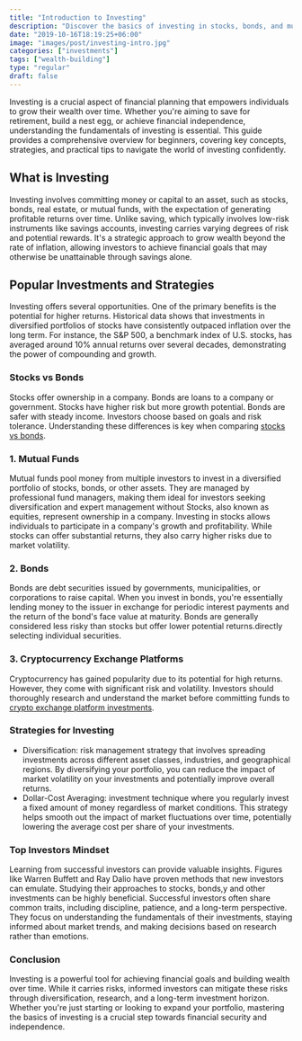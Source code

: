 ```yaml
---
title: "Introduction to Investing"
description: "Discover the basics of investing in stocks, bonds, and mutual funds. Learn essential strategies for beginners and the mindset of top investors."
date: "2019-10-16T18:19:25+06:00"
image: "images/post/investing-intro.jpg"
categories: ["investments"]
tags: ["wealth-building"]
type: "regular"
draft: false
---
```


Investing is a crucial aspect of financial planning that empowers individuals to grow their wealth over time. Whether you're aiming to save for retirement, build a nest egg, or achieve financial independence, understanding the fundamentals of investing is essential. This guide provides a comprehensive overview for beginners, covering key concepts, strategies, and practical tips to navigate the world of investing confidently.

## What is Investing

Investing involves committing money or capital to an asset, such as stocks, bonds, real estate, or mutual funds, with the expectation of generating profitable returns over time. Unlike saving, which typically involves low-risk instruments like savings accounts, investing carries varying degrees of risk and potential rewards. It's a strategic approach to grow wealth beyond the rate of inflation, allowing investors to achieve financial goals that may otherwise be unattainable through savings alone.

## Popular Investments and Strategies

Investing offers several opportunities. One of the primary benefits is the potential for higher returns. Historical data shows that investments in diversified portfolios of stocks have consistently outpaced inflation over the long term. For instance, the S&P 500, a benchmark index of U.S. stocks, has averaged around 10% annual returns over several decades, demonstrating the power of compounding and growth.

### Stocks vs Bonds

Stocks offer ownership in a company. Bonds are loans to a company or government. Stocks have higher risk but more growth potential. Bonds are safer with steady income. Investors choose based on goals and risk tolerance. Understanding these differences is key when comparing [stocks vs bonds](/blog/stocks-vs-bonds/).

### 1. Mutual Funds

Mutual funds pool money from multiple investors to invest in a diversified portfolio of stocks, bonds, or other assets. They are managed by professional fund managers, making them ideal for investors seeking diversification and expert management without Stocks, also known as equities, represent ownership in a company. Investing in stocks allows individuals to participate in a company's growth and profitability. While stocks can offer substantial returns, they also carry higher risks due to market volatility.

### 2. Bonds

Bonds are debt securities issued by governments, municipalities, or corporations to raise capital. When you invest in bonds, you're essentially lending money to the issuer in exchange for periodic interest payments and the return of the bond's face value at maturity. Bonds are generally considered less risky than stocks but offer lower potential returns.directly selecting individual securities.

### 3. Cryptocurrency Exchange Platforms

Cryptocurrency has gained popularity due to its potential for high returns. However, they come with significant risk and volatility. Investors should thoroughly research and understand the market before committing funds to [crypto exchange platform investments](/blog/recommended-crypto-exchange-platforms/).

### Strategies for Investing

- Diversification: risk management strategy that involves spreading investments across different asset classes, industries, and geographical regions. By diversifying your portfolio, you can reduce the impact of market volatility on your investments and potentially improve overall returns.
- Dollar-Cost Averaging: investment technique where you regularly invest a fixed amount of money regardless of market conditions. This strategy helps smooth out the impact of market fluctuations over time, potentially lowering the average cost per share of your investments.

### Top Investors Mindset

Learning from successful investors can provide valuable insights. Figures like Warren Buffett and Ray Dalio have proven methods that new investors can emulate. Studying their approaches to stocks, bonds,y and other investments can be highly beneficial. Successful investors often share common traits, including discipline, patience, and a long-term perspective. They focus on understanding the fundamentals of their investments, staying informed about market trends, and making decisions based on research rather than emotions.

### Conclusion

Investing is a powerful tool for achieving financial goals and building wealth over time. While it carries risks, informed investors can mitigate these risks through diversification, research, and a long-term investment horizon. Whether you're just starting or looking to expand your portfolio, mastering the basics of investing is a crucial step towards financial security and independence.
